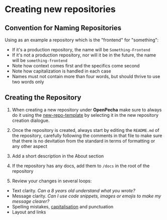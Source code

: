 # Creating new repositories

## Convention for Naming Repositories

Using as an example a repository which is the "frontend" for "something":

- If it's a production repository, the name will be `Something-Frontend`
- If it's not a production repository, nor will it be in the future, the name will be `something-frontend`
- Note how context comes first and the specifics come second
- Note how capitalization is handled in each case
- Names must not contain more than four words, but should thrive to use two words only

## Creating the Repository

1) When creating a new repository under **OpenPecha** make sure to always do it using the [new-repo-template](https://github.com/OpenPecha-dev/new-repo-template) by selecting it in the new repository creation dialogue.

2) Once the repository is created, always start by editing the `README.md` of the repository, carefully following the comments in that file to make sure that there is no devitation from the standard in terms of formatting or any other aspect

3) Add a short description in the About section

4) If the repository has any docs, add them to `/docs` in the root of the repository

5) Review your changes in several loops:
- Text clarity. _Can a 8 years old understand what you wrote?_
- Message clarity. _Can I use code snippets, images or emojis to make my message clearer?_
- Spelling mistakes, [capitalisation]([url](https://www.grammarly.com/blog/capitalization-rules/)) and punctuation
- Layout and links
